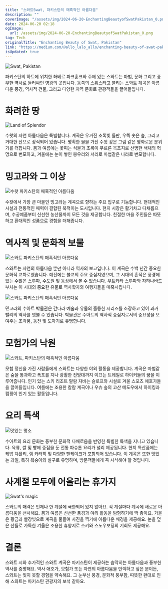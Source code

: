 ```yaml
---
title: "스와트Swat, 파키스탄의 매혹적인 아름다움"
description: ""
coverImage: "/assets/img/2024-06-20-EnchantingBeautyofSwatPakistan_0.png"
date: 2024-06-20 02:18
ogImage:
  url: /assets/img/2024-06-20-EnchantingBeautyofSwatPakistan_0.png
tag: Tech
originalTitle: "Enchanting Beauty of Swat, Pakistan"
link: "https://medium.com/@allo_lalo_allo/enchanting-beauty-of-swat-pakistan-5a0218ee3510"
isUpdated: true
---
```


![Swat, Pakistan](/assets/img/2024-06-20-EnchantingBeautyofSwatPakistan_0.png)

파키스탄의 하트에 위치한 촤베르 파크훈크와 주에 있는 스와트는 마법, 문화 그리고 풍부한 역사로 둘러싸인 영광의 곳입니다. 동쪽의 스위스라고 불리는 스와트 계곡은 아름다운 풍경, 역사적 건물, 그리고 다양한 지역 문화로 관광객들을 끌어들입니다.

# 화려한 땅

![Land of Splendor](/assets/img/2024-06-20-EnchantingBeautyofSwatPakistan_1.png)

<!-- seedividend - 사각형 -->

<ins class="adsbygoogle"
     style="display:block"
     data-ad-client="ca-pub-4877378276818686"
     data-ad-slot="1898504329"
     data-ad-format="auto"
     data-full-width-responsive="true"></ins>

<script>
     (adsbygoogle = window.adsbygoogle || []).push({});
</script>

수왓의 자연 아름다움은 특별합니다. 계곡은 우거진 초록빛 들판, 우뚝 솟은 숲, 그리고 거대한 산으로 장식되어 있습니다. 명확한 물을 가진 수왓 강은 그림 같은 평화로운 분위기를 더합니다. 봄과 여름에는 꽃피는 식물과 초록이 푸르른 목초지로 선명한 색채의 혁명으로 변모하고, 겨울에는 눈이 쌓인 봉우리와 서리로 마법같은 나라로 변모합니다.

# 밍고라와 그 이상

![수왓 파키스탄의 매혹적인 아름다움](/assets/img/2024-06-20-EnchantingBeautyofSwatPakistan_2.png)

수왓에서 가장 큰 마을인 밍고라는 계곡으로 향하는 주요 입구로 기능합니다. 현대적인 시설과 전통적인 매력이 결합된 북적이는 도시입니다. 현지 시장은 활기차고 다채롭으며, 수공예품부터 신선한 농산물까지 모든 것을 제공합니다. 친절한 마을 주민들은 따뜻하고 환대적인 성품으로 경험을 더해줍니다.

<!-- seedividend - 사각형 -->

<ins class="adsbygoogle"
     style="display:block"
     data-ad-client="ca-pub-4877378276818686"
     data-ad-slot="1898504329"
     data-ad-format="auto"
     data-full-width-responsive="true"></ins>

<script>
     (adsbygoogle = window.adsbygoogle || []).push({});
</script>

# 역사적 및 문화적 보물

![스와트 파키스탄의 매혹적인 아름다움](/assets/img/2024-06-20-EnchantingBeautyofSwatPakistan_3.png)

스와트는 자연의 아름다움 뿐만 아니라 역사의 보고입니다. 이 계곡은 수백 년간 중요한 문화적 교차로였습니다. 예전에는 불교의 주요 중심지였으며, 그 시대의 흔적은 풍경에 있는 수많은 스투파, 수도원 및 동상에서 볼 수 있습니다. 부트카라 스투파와 자하나바드 부처는 이 시대의 중요한 유물로 역사학자와 여행자들을 매혹시킵니다.

![스와트 파키스탄의 매혹적인 아름다움](/assets/img/2024-06-20-EnchantingBeautyofSwatPakistan_4.png)

<!-- seedividend - 사각형 -->

<ins class="adsbygoogle"
     style="display:block"
     data-ad-client="ca-pub-4877378276818686"
     data-ad-slot="1898504329"
     data-ad-format="auto"
     data-full-width-responsive="true"></ins>

<script>
     (adsbygoogle = window.adsbygoogle || []).push({});
</script>

민고라의 수아트 박물관은 간다라 예술과 유물의 훌륭한 시리즈를 소장하고 있어 과거 밸리의 역사를 엿볼 수 있습니다. 박물관은 수아트의 역사적 중심지로서의 중요성을 보여주는 조각품, 동전 및 도자기로 유명합니다.

# 모험가의 낙원

![스와트, 파키스탄의 매혹적인 아름다움](/assets/img/2024-06-20-EnchantingBeautyofSwatPakistan_5.png)

모험 정신을 가진 사람들에게 스와트는 다양한 야외 활동을 제공합니다. 계곡은 마법같은 숲을 통과하고 폭포를 지나 광활한 전망대까지 이끄는 트레일로 하이커들의 꿈을 이루어줍니다. 인기 있는 스키 리조트 말람 자바는 슬로프와 시설로 겨울 스포츠 애호가들을 끌어들입니다. 여름에는 조용한 칼람 계곡이나 우슈 숲의 고산 메도우에서 하이킹과 캠핑이 인기 있는 활동입니다.

<!-- seedividend - 사각형 -->

<ins class="adsbygoogle"
     style="display:block"
     data-ad-client="ca-pub-4877378276818686"
     data-ad-slot="1898504329"
     data-ad-format="auto"
     data-full-width-responsive="true"></ins>

<script>
     (adsbygoogle = window.adsbygoogle || []).push({});
</script>

# 요리 특색

![맛있는 명소](/assets/img/2024-06-20-EnchantingBeautyofSwatPakistan_6.png)

수아트의 요리 문화는 풍부한 문화적 다채로움을 반영한 특별한 특색을 지니고 있습니다. 육류, 쌀 및 빵에 중점을 둔 전통 파슈톤 요리가 널리 제공됩니다. 현지 특산품에는 케밥 챠플리, 램 카라히 및 다양한 팬케이크가 포함되어 있습니다. 이 계곡은 또한 맛있는 과일, 특히 복숭아와 살구로 유명하며, 방문객들에게 꼭 시식해야 할 것입니다.

# 사계절 모두에 어울리는 휴가지

<!-- seedividend - 사각형 -->

<ins class="adsbygoogle"
     style="display:block"
     data-ad-client="ca-pub-4877378276818686"
     data-ad-slot="1898504329"
     data-ad-format="auto"
     data-full-width-responsive="true"></ins>

<script>
     (adsbygoogle = window.adsbygoogle || []).push({});
</script>

![Swat's magic](/assets/img/2024-06-20-EnchantingBeautyofSwatPakistan_7.png)

스와트의 매력은 언제나 한 계절에 국한되어 있지 않아요. 각 계절마다 계곡에 새로운 아름다움을 선사해요. 봄과 여름은 신선한 풍경과 야외 활동을 탐험하기에 딱 좋아요. 가을은 황금과 빨강빛으로 계곡을 물들여 사진을 찍기에 아름다운 배경을 제공해요. 눈을 덮은 산들로 가득한 겨울은 조용한 휴양지로 스키와 스노우보딩의 기회도 제공해요.

# 결론

스와트 시와 추가적인 스와트 계곡은 파키스탄이 제공하는 숨막히는 아름다움과 풍부한 역사를 증명해요. 역사 애호가, 모험가 또는 자연의 아름다움을 만끽하고 싶은 분이든, 스와트는 잊지 못할 경험을 약속해요. 그 눈부신 풍경, 문화적 풍부함, 따뜻한 환대로 인해 스와트는 파키스탄 관광지의 보석 같아요.
